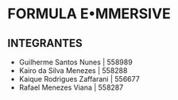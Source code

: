 # FORMULA E•MMERSIVE

## INTEGRANTES

- Guilherme Santos Nunes | 558989
- Kairo da Silva Menezes | 558288
- Kaique Rodrigues Zaffarani | 556677
- Rafael Menezes Viana | 558287